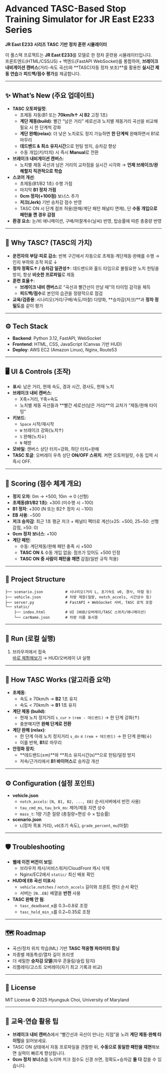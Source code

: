 # Advanced TASC-Based Stop Training Simulator for JR East E233 Series
**JR East E233 시리즈 TASC 기반 정차 훈련 시뮬레이터**

이 풀스택 프로젝트는 **JR East E233**를 모델로 한 정차 훈련용 시뮬레이터입니다.  
프론트엔드(HTML/CSS/JS) + 백엔드(FastAPI WebSocket)를 통합하여, **브레이크 내비게이션 캔버스**(거리-속도 곡선)와 **TASC(자동 정차 보조)**를 활용한 **실시간 제동 연습**과 **피드백/점수 평가**를 제공합니다.

---

## ✨ What’s New (주요 업데이트)
- **TASC 오토파일럿**:
  - 초제동 자동(B1 또는 **70km/h↑ 시 B2** 고정 1초)
  - **계단 제동(build)**: 빨간 “남은 거리” 세로선과 노치별 제동거리 곡선을 비교해 필요 시 한 단계씩 강화
  - **계단 완해(relax)**: 더 낮은 노치로도 정지 가능하면 **한 단계씩** 완해하면서 B1로 마무리
  - **데드밴드 & 최소 유지시간**으로 헌팅 방지, 승차감 향상
  - 수동 개입(키/터치) 시 즉시 **Manual**로 전환
- **브레이크 내비게이션 캔버스**:
  - 노치별 제동 곡선과 남은 거리의 교차점을 실시간 시각화 → **언제 브레이크/완해할지 직관적으로 학습**
- **스코어 개선**:
  - 초제동(B1/B2 1초) 수행 가점
  - 마지막 **B1 정차 가점**
  - **0cm 정차(+100점)** 보너스 추가
  - **저크(Jerk)** 기반 승차감 점수 반영
  - TASC ON 시 단계 점프 허용(완해/계단 패턴 패널티 면제), 단 **수동 개입으로 패턴을 깬 경우 감점**
- **환경 요소**: 눈/비 애니메이션, 구배/마찰계수(날씨) 반영, 탑승률에 따른 총중량 반영

---

## 🧠 Why TASC? (TASC의 가치)
- **운전자의 부담·피로 감소**: 반복 구간에서 자동으로 초제동·계단제동·완해를 수행 → 인지 부하와 조작 피로 ↓
- **정차 정확도↑ / 승차감 일관성↑**: 데드밴드와 홀드 타임으로 불필요한 노치 헌팅을 방지, 항상 **비슷한 프로파일**로 제동
- **훈련 효율↑**:
  - **브레이크 내비 캔버스**로 “곡선과 빨간선이 만날 때”의 타이밍 감각을 체득
  - **피드백/점수**로 본인의 습관을 정량적으로 점검
- **교육/검증용**: 시나리오(거리/구배/속도/마찰) 다양화, **승차감(저크)**과 **정차 정밀도**를 같이 평가

---

## ⚙️ Tech Stack
- **Backend**: Python 3.12, FastAPI, WebSocket
- **Frontend**: HTML, CSS, JavaScript (Canvas 기반 HUD)
- **Deploy**: AWS EC2 (Amazon Linux), Nginx, Route53

---

## 🖥 UI & Controls (조작)
- **표시**: 남은 거리, 현재 속도, 경과 시간, 경사도, 현재 노치
- **브레이크 내비 캔버스**:
  - X축=거리, Y축=속도
  - 노치별 제동 곡선들과 **빨간 세로선(남은 거리)**의 교차가 “제동/완해 타이밍”
- **키보드**:
  - `Space` 시작/재시작
  - `W` 브레이크 강화(노치↑)
  - `S` 완해(노치↓)
  - `N` 해방
- **모바일**: 캔버스 상단 터치=강화, 하단 터치=완해
- **TASC 토글**: 오버레이 우측 상단 **ON/OFF 스위치**. 켜면 오토파일럿, 수동 입력 시 즉시 OFF.

---

## 🧩 Scoring (점수 체계 개요)
- **정지 오차**: 0m → +500, 10m → 0 (선형)
- **초제동(B1/B2 1초)**: +300 (미수행 시 −100)
- **B1 정차**: +300 (N 또는 B2↑ 정차 시 −100)
- **EB 사용**: −500
- **저크 승차감**: 최근 1초 평균 저크 + 페널티 팩터로 계산(≤25: +500, 25~50: 선형 감점, >50: 0)
- **0cm 정차 보너스**: +100
- **계단 패턴**:
  - 수동: 계단제동/완해 패턴 충족 시 +500
  - **TASC ON** & 수동 개입 없음: 점프가 있어도 +500 인정
  - **TASC ON 중 사람이 패턴을 깨면** 감점(일반 규칙 적용)

---

## 🔧 Project Structure
```
├── scenario.json          # 시나리오(거리 L, 초기속도 v0, 경사, 마찰 등)
├── vehicle.json           # 차량 제원(질량, notch_accels, 시간상수 등)
├── server.py              # FastAPI + WebSocket 서버, TASC 로직 포함
└── static/
    ├── index.html         # UI (HUD/오버레이/TASC 스위치/애니메이션)
    └── carName.json       # 차량 이름 표시용
```

---

## 🚀 Run (로컬 실행)
1. 브라우저에서 접속  
[바로 체험해보기](http:/18.222.103.182/) → HUD/오버레이 UI 실행

---

## 🧪 How TASC Works (알고리즘 요약)
- **초제동**:
  - 속도 ≥ 70km/h → **B2** 1초 유지
  - 속도 < 70km/h → **B1** 1초 유지
- **계단 제동 (build)**:
  - 현재 노치 정지거리 `s_cur` > `(rem - 데드밴드)` → 한 단계 강화(↑)
  - 충분해지면 **완해 단계로 전환**
- **계단 완해 (relax)**:
  - 한 단계 아래 노치 정지거리 `s_dn` ≤ `(rem + 데드밴드)` → 한 단계 완해(↓)
  - 이를 반복, **B1**로 마무리
- **안정화 장치**:
  - **데드밴드(±m)**와 **최소 유지시간(s)**으로 헌팅/덜컹 방지
  - 저속/근거리에서 **B1 바이어스**로 승차감 개선

---

## ⚙️ Configuration (설정 포인트)
- **vehicle.json**
  - `notch_accels`: `[N, B1, B2, ..., EB]` 순서(서버에서 반전 사용)
  - `tau_cmd_ms`, `tau_brk_ms`: 제어/제동 지연 상수
  - `mass_t`: 1량 기준 질량 (총질량=편성 수 × 탑승률)
- **scenario.json**
  - `L`(정차 목표 거리), `v0`(초기 속도), `grade_percent`, `mu`(마찰)

---

## 🛡 Troubleshooting
- **웹에 이전 버전이 보임**:
  - 브라우저 캐시/서비스워커/CloudFront 캐시 삭제
  - Nginx/EC2에서 `static/` 최신 배포 확인
- **HUD에 EB 곡선 미표시**:
  - `vehicle.notches` / `notch_accels` 길이와 프론트 렌더 순서 확인
  - 서버는 `[N..EB]` 배열을 **반전** 사용
- **TASC 완해 안 됨**:
  - `tasc_deadband_m`을 0.3~0.8로 조정
  - `tasc_hold_min_s`를 0.2~0.35로 조정

---

## 🗺 Roadmap
- 곡선/정차 위치 학습(ML) 기반 **TASC 적응형 파라미터 튜닝**
- 차종별 제동특성/열차 길이 프리셋
- 더 세밀한 **승차감 모델**(좌우 흔들림/슬립 탐지)
- 리플레이/고스트 오버레이(자기 최고 기록과 비교)

---

## 📄 License
MIT License © 2025 Hyungsuk Choi, University of Maryland

---

## 📌 교육·연습 활용 팁
- **브레이크 내비 캔버스**에서 “빨간선과 곡선이 만나는 지점”을 노려 **계단 제동·완해 타이밍**을 읽어보세요.
- TASC ON 상태에서 자동 프로파일을 관찰한 뒤, **수동으로 동일한 패턴을 재현**해보면 실력이 빠르게 향상됩니다.
- **0cm 정차 보너스**를 노리며 저크 점수도 신경 쓰면, 정확도+승차감 **둘 다** 잡을 수 있습니다.

